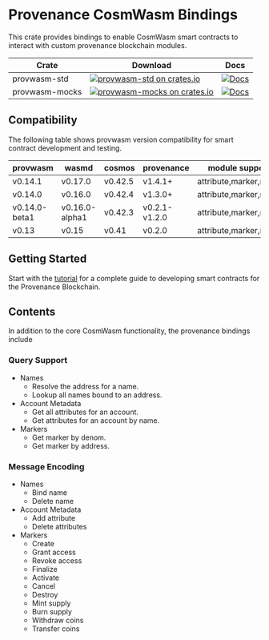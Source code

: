 # Provenance CosmWasm Bindings

This crate provides bindings to enable CosmWasm smart contracts to interact with custom provenance
blockchain modules.

| Crate          | Download | Docs |
| -------------- | -------- | ---- |
| provwasm-std   | [![provwasm-std on crates.io](https://img.shields.io/crates/v/provwasm-std.svg)](https://crates.io/crates/provwasm-std) |  [![Docs](https://docs.rs/provwasm-std/badge.svg)](https://docs.rs/provwasm-std) |
| provwasm-mocks | [![provwasm-mocks on crates.io](https://img.shields.io/crates/v/provwasm-mocks.svg)](https://crates.io/crates/provwasm-mocks) | [![Docs](https://docs.rs/provwasm-mocks/badge.svg)](https://docs.rs/provwasm-mocks) |

## Compatibility

The following table shows provwasm version compatibility for smart contract development and testing.

| provwasm      | wasmd          | cosmos  | provenance    | module support        |
| ------------- | -------------- | ------- | ------------- | --------------------- |
| v0.14.1       | v0.17.0        | v0.42.5 | v1.4.1+       | attribute,marker,name |
| v0.14.0       | v0.16.0        | v0.42.4 | v1.3.0+       | attribute,marker,name |
| v0.14.0-beta1 | v0.16.0-alpha1 | v0.42.3 | v0.2.1-v1.2.0 | attribute,marker,name |
| v0.13         | v0.15          | v0.41   | v0.2.0        | attribute,marker,name |

## Getting Started

Start with the [tutorial](docs/tutorial/01-overview.md) for a complete guide to developing smart
contracts for the Provenance Blockchain.

## Contents

In addition to the core CosmWasm functionality, the provenance bindings include

### Query Support

- Names
  - Resolve the address for a name.
  - Lookup all names bound to an address.
- Account Metadata
  - Get all attributes for an account.
  - Get attributes for an account by name.
- Markers
  - Get marker by denom.
  - Get marker by address.

### Message Encoding

- Names
  - Bind name
  - Delete name
- Account Metadata
  - Add attribute
  - Delete attributes
- Markers
  - Create
  - Grant access
  - Revoke access
  - Finalize
  - Activate
  - Cancel
  - Destroy
  - Mint supply
  - Burn supply
  - Withdraw coins
  - Transfer coins

